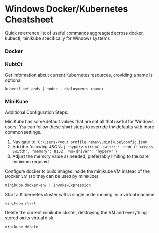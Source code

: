 # Windows Docker/Kubernetes Cheatsheet
 Quick referrence list of useful commands aggreagted across docker, kubectl, minikube specifically for Windows systems

 ### Docker

 ### KubtCtl

Get information about current Kubernetes resources, providing a name is optional

`kubectl get pods | nodes | deployments <name>`

 ### MiniKube

Additional Configuration Steps:

MiniKube has some default values that are not all that useful for Windows users. You can follow these short steps to override the defaults with more
common settings.

1. Navigate to: 
`C:\Users\<your profile name>\.minikube\config.json`
2. Add the following JSON:
`
  {
    "hyperv-virtual-switch": "Public Access Switch",
    "memory": 8152,
    "vm-driver": "hyperv"
  }
`
3. Adjust the memory value as needed, preferrably limiting to the bare minimum required.

Configure docker to build images inside the minikube VM instead of the Docker VM (so they can be used by minikube).

`minikube docker-env | Invoke-Expression`

Start a Kubernetes cluster with a single node running on a virtual machine

 `minikube start`

 Delete the current minikube cluster, destroying the VM and everything stored on its virtual disk.

 `minikube delete`
